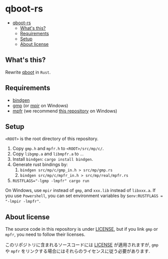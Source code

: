 # qboot-rs

- [qboot-rs](#qboot-rs)
  - [What's this?](#whats-this)
  - [Requirements](#requirements)
  - [Setup](#setup)
  - [About license](#about-license)

## What's this?

Rewrite [qboot](https://github.com/selpoG/qboot) in `Rust`.

## Requirements

- [bindgen](https://github.com/rust-lang/rust-bindgen)
- [gmp](https://gmplib.org/) (or [mpir](https://github.com/BrianGladman/mpir.git) on Windows)
- [mpfr](http://mpfr.org/) (we recommend [this repository](https://github.com/BrianGladman/mpfr.git) on Windows)

## Setup

`<ROOT>` is the root directory of this repository.

1. Copy `gmp.h` and `mpfr.h` to `<ROOT>/src/mp/c/`.
2. Copy `libgmp.a` and `libmpfr.a` to `.`.
3. Install `bindgen`: `cargo install bindgen`.
4. Generate rust bindings by:
   1. `bindgen src/mp/c/gmp_in.h > src/mp/gmp.rs`
   2. `bindgen src/mp/c/mpfr_in.h > src/mp/real/mpfr.rs`
5. `RUSTFLAGS="-lgmp -lmpfr" cargo run`

On Windows, use `mpir` instead of `gmp`, and `xxx.lib` instead of `libxxx.a`.
If you use `Powershell`, you can set environment variables by `$env:RUSTFLAGS = "-lmpir -lmpfr"`.

## About license

The source code in this repository is under [LICENSE](/LICENSE),
but if you link `gmp` or `mpfr`, you need to follow their licenses.

このリポジトリに含まれるソースコードには [LICENSE](/LICENSE) が適用されますが,
`gmp` や `mpfr` をリンクする場合にはそれらのライセンスに従う必要があります.
